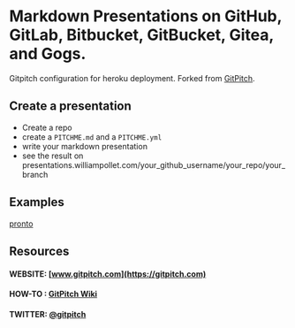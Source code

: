 # Markdown Presentations on GitHub, GitLab, Bitbucket, GitBucket, Gitea, and Gogs.

Gitpitch configuration for heroku deployment. Forked from [GitPitch](https://github.com/gitpitch/gitpitch).

## Create a presentation

- Create a repo
- create  a `PITCHME.md` and a `PITCHME.yml`
- write your markdown presentation
- see the result on presentations.williampollet.com/your_github_username/your_repo/your_branch

## Examples

[pronto](presentations.williampollet.com/williampollet/talks/pronto)

## Resources

#### WEBSITE: [www.gitpitch.com](https://gitpitch.com)
#### HOW-TO : [GitPitch Wiki](https://github.com/gitpitch/gitpitch/wiki)
#### TWITTER: [@gitpitch](https://twitter.com/gitpitch)
